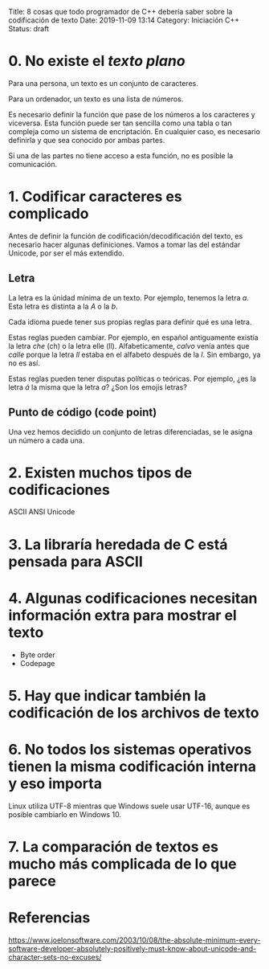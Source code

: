 Title: 8 cosas que todo programador de C++ debería saber sobre la codificación de texto
Date: 2019-11-09 13:14
Category: Iniciación C++
Status: draft


# 0. No existe el *texto plano*

Para una persona, un texto es un conjunto de caracteres. 

Para un ordenador, un texto es una lista de números.

Es necesario definir la función que pase de los números a los caracteres y viceversa.
Esta función puede ser tan sencilla como una tabla o tan compleja como un sistema de encriptación.
En cualquier caso, es necesario definirla y que sea conocido por ambas partes.

Si una de las partes no tiene acceso a esta función, no es posible la comunicación.



# 1. Codificar caracteres es complicado

Antes de definir la función de codificación/decodificación del texto, es necesario hacer algunas definiciones.
Vamos a tomar las del estándar Unicode, por ser el más extendido.

## Letra

La letra es la únidad mínima de un texto. 
Por ejemplo, tenemos la letra *a*. 
Esta letra es distinta a la *A* o la *b*.

Cada idioma puede tener sus propias reglas para definir qué es una letra. 

Estas reglas pueden cambiar. Por ejemplo, en español antiguamente existía la letra *che* (ch) o la letra elle (ll). 
Alfabeticamente, *calvo* venía antes que *calle* porque la letra *ll* estaba en el alfabeto después de la *l*.
Sin embargo, ya no es así.

Estas reglas pueden tener disputas políticas o teóricas. 
Por ejemplo, ¿es la letra *á* la misma que la letra *a*?
¿Son los emojis letras?


## Punto de código (code point)

Una vez hemos decidido un conjunto de letras diferenciadas, se le asigna un número a cada una. 


# 2. Existen muchos tipos de codificaciones
ASCII
ANSI
Unicode

# 3. La libraría heredada de C está pensada para ASCII

# 4. Algunas codificaciones necesitan información extra para mostrar el texto
 - Byte order
 - Codepage

# 5. Hay que indicar también la codificación de los archivos de texto

# 6. No todos los sistemas operativos tienen la misma codificación interna y eso importa

Linux utiliza UTF-8 mientras que Windows suele usar UTF-16, aunque es posible cambiarlo en Windows 10.

# 7. La comparación de textos es mucho más complicada de lo que parece


# Referencias

https://www.joelonsoftware.com/2003/10/08/the-absolute-minimum-every-software-developer-absolutely-positively-must-know-about-unicode-and-character-sets-no-excuses/